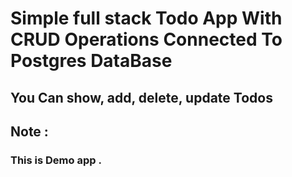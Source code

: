 # Simple full stack Todo App With CRUD Operations Connected To Postgres DataBase

## You Can show, add, delete, update Todos

## Note :

<!--  -->

### This is Demo app .

